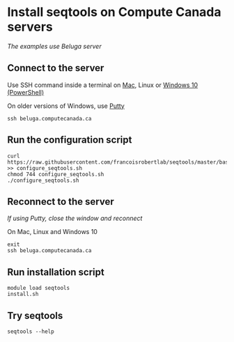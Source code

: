# Install seqtools on Compute Canada servers

*The examples use Beluga server*

## Connect to the server

Use SSH command inside a terminal on [Mac](https://support.apple.com/en-ca/guide/terminal/apd5265185d-f365-44cb-8b09-71a064a42125/mac), Linux or [Windows 10 (PowerShell)](https://www.howtogeek.com/662611/9-ways-to-open-powershell-in-windows-10/)

On older versions of Windows, use [Putty](https://www.putty.org)

```
ssh beluga.computecanada.ca
```

## Run the configuration script

```
curl https://raw.githubusercontent.com/francoisrobertlab/seqtools/master/bash/configure_seqtools.sh >> configure_seqtools.sh
chmod 744 configure_seqtools.sh
./configure_seqtools.sh
```

## Reconnect to the server

*If using Putty, close the window and reconnect*

On Mac, Linux and Windows 10

```
exit
ssh beluga.computecanada.ca
```

## Run installation script

```
module load seqtools
install.sh
```

## Try seqtools

```
seqtools --help
```
